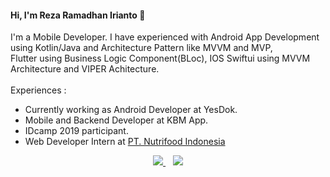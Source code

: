 #### Hi, I'm Reza Ramadhan Irianto 👋

I'm a Mobile Developer. I have experienced with Android App Development using Kotlin/Java and Architecture Pattern like MVVM and MVP,  
Flutter using Business Logic Component(BLoc), IOS Swiftui using MVVM Architecture and VIPER Achitecture. <br/>  
Experiences : 
- Currently working as Android Developer at YesDok.   
- Mobile and Backend Developer at KBM App.
- IDcamp 2019 participant.
- Web Developer Intern at [PT. Nutrifood Indonesia](http://nutrifood.co.id)  
    
<p align='center'>   
<a href="https://rezaramadhanirianto.github.io/"> 
  <img src="https://img.shields.io/badge/Portfolio%20Website-%231DA1F2.svg?&style=for-the-badge&logo=internet&logoColor=white" />
</a>&nbsp;&nbsp;
<a href="https://www.linkedin.com/in/rezaramadhanirianto/">
  <img src="https://img.shields.io/badge/linkedin-%230077B5.svg?&style=for-the-badge&logo=linkedin&logoColor=white" />
</a>
</p>

